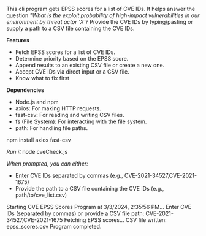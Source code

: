 This cli program gets EPSS scores for a list of CVE IDs. It helps answer the question _"What is the exploit probability of high-impact vulnerabilities in our environment by threat actor 'X'?_ Provide the CVE IDs by typing/pasting or supply a path to a CSV file containing the CVE IDs.

**Features**

- Fetch EPSS scores for a list of CVE IDs.
- Determine priority based on the EPSS score.
- Append results to an existing CSV file or create a new one.
- Accept CVE IDs via direct input or a CSV file.
- Know what to fix first

**Dependencies**

- Node.js and npm
- axios: For making HTTP requests.
- fast-csv: For reading and writing CSV files.
- fs (File System): For interacting with the file system.
- path: For handling file paths.

npm install axios fast-csv

_Run it_
node cveCheck.js

_When prompted, you can either:_

- Enter CVE IDs separated by commas (e.g., CVE-2021-34527,CVE-2021-1675)
- Provide the path to a CSV file containing the CVE IDs (e.g., path/to/cve_list.csv)

Starting CVE EPSS Scores Program at 3/3/2024, 2:35:56 PM...
Enter CVE IDs (separated by commas) or provide a CSV file path:
CVE-2021-34527,CVE-2021-1675
Fetching EPSS scores...
CSV file written: epss_scores.csv
Program completed.
